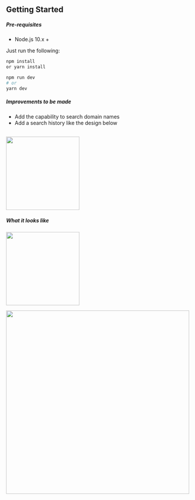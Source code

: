 ## Getting Started

##### Pre-requisites

- Node.js 10.x +

Just run the following:

```bash
npm install
or yarn install
```

```bash
npm run dev
# or
yarn dev
```
##### Improvements to be made
- Add the capability to search domain names
- Add a search history like the design below

<a href="https://cool-ip-tracker.vercel.app"><img
width="200"
src="https://res.cloudinary.com/da7wsyofx/image/upload/v1650293680/Screen_Shot_2022-04-18_at_4.54.27_PM_iiegxw.png"/></a>
- 
##### What it looks like

<a href="https://cool-ip-tracker.vercel.app"><img
width="200"
src="https://res.cloudinary.com/da7wsyofx/image/upload/v1650292832/Screen_Shot_2022-04-18_at_4.20.19_PM_ne8wfm.png"/></a>

<a href="https://cool-ip-tracker.vercel.app"><img
width="500"
src="https://res.cloudinary.com/da7wsyofx/image/upload/v1650292843/Screen_Shot_2022-04-18_at_4.20.45_PM_swhadh.png"/></a>

